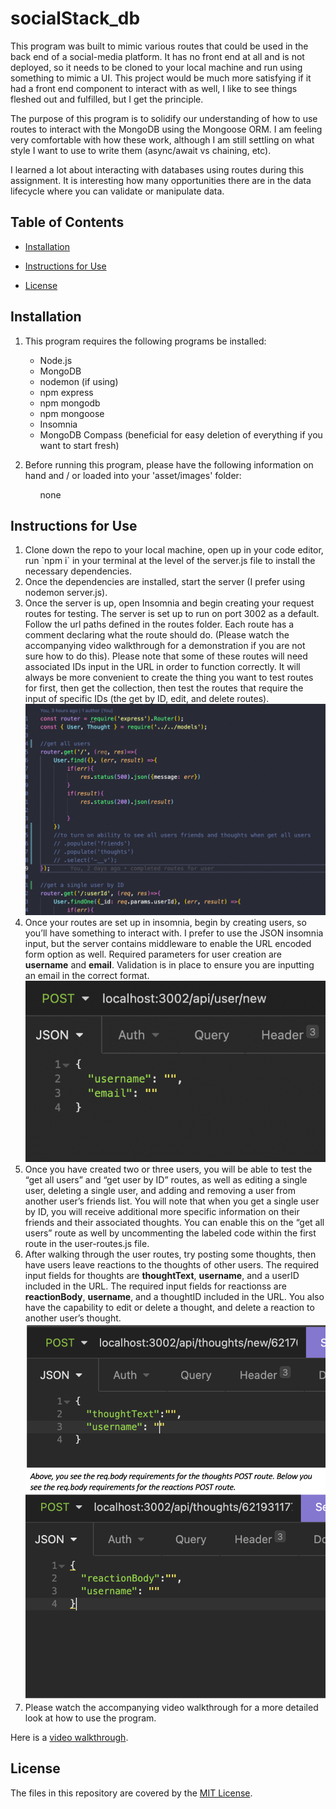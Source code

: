 # socialStack_db

This program was built to mimic various routes that could be used in the back end of a social-media platform. It has no front end at all and is not deployed, so it needs to be cloned to your local machine and run using something to mimic a UI. This project would be much more satisfying if it had a front end component to interact with as well, I like to see things fleshed out and fulfilled, but I get the principle.
    
The purpose of this program is to solidify our understanding of how to use routes to interact with the MongoDB using the Mongoose ORM. I am feeling very comfortable with how these work, although I am still settling on what style I want to use to write them (async/await vs chaining, etc).

I learned a lot about interacting with databases using routes during this assignment. It is interesting how many opportunities there are in the data lifecycle where you can validate or manipulate data.

## Table of Contents
* [Installation](#installation)
* [Instructions for Use](#instructions-for-use)

* [License](#license)
    
## Installation
1. This program requires the following programs be installed:<ul><li>Node.js</li><li>MongoDB</li><li>nodemon (if using)</li><li>npm express</li><li>npm mongodb</li><li>npm mongoose</li><li>Insomnia</li><li>MongoDB Compass (beneficial for easy deletion of everything if you want to start fresh)</li></ul>

2. Before running this program, please have the following information on hand and / or loaded into your 'asset/images' folder:<ul>none</ul>


## Instructions for Use
<ol><li>Clone down the repo to your local machine, open up in your code editor, run `npm i` in your terminal at the level of the server.js file to install the necessary dependencies.</li><li>Once the dependencies are installed, start the server (I prefer using nodemon server.js).</li><li>Once the server is up, open Insomnia and begin creating your request routes for testing. The server is set up to run on port 3002 as a default. Follow the url paths defined in the routes folder. Each route has a comment declaring what the route should do. (Please watch the accompanying video walkthrough for a demonstration if you are not sure how to do this). Please note that some of these routes will need associated IDs input in the URL in order to function correctly. It will always be more convenient to create the thing you want to test routes for first, then get the collection, then test the routes that require the input of specific IDs (the get by ID, edit, and delete routes).</li><img src="./images/step_3.png" alt="shows comments in routes files" title="These are the route file comments" width="500px"><li>Once your routes are set up in insomnia, begin by creating users, so you’ll have something to interact with. I prefer to use the JSON insomnia input, but the server contains middleware to enable the URL encoded form option as well. Required parameters for user creation are <strong>username</strong> and <strong>email</strong>. Validation is in place to ensure you are inputting an email in the correct format.</li><img src="./images/step_4.png" alt="body requirements for user post" title="body requirements for user post" width="500px"><li>Once you have created two or three users, you will be able to test the “get all users” and “get user by ID” routes, as well as editing a single user, deleting a single user, and adding and removing a user from another user’s friends list. You will note that when you get a single user by ID, you will receive additional more specific information on their friends and their associated thoughts. You can enable this on the “get all users” route as well by uncommenting the labeled code within the first route in the user-routes.js file.</li><li>After walking through the user routes, try posting some thoughts, then have users leave reactions to the thoughts of other users. The required input fields for thoughts are <strong>thoughtText</strong>, <strong>username</strong>, and a userID included in the URL. The required input fields for reactionss are <strong>reactionBody</strong>, <strong>username</strong>, and a thoughtID included in the URL. You also have the capability to edit or delete a thought, and delete a reaction to another user’s thought.</li><img src="./images/step_6a.png" alt="req body requirements for thoughts and reactions" title="req body requirements for thoughts and reactions" width="500px"><li>Please watch the accompanying video walkthrough for a more detailed look at how to use the program.</li></ol>

Here is a [video walkthrough](https://drive.google.com/file/d/14-i6S05TKsxG-hVFkEHDB__3y62rfsYb/view?usp=sharing).




## License
The files in this repository are covered by the [MIT License](https://choosealicense.com/licenses/mit/).
